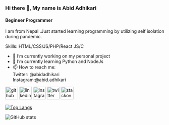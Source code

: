 ### Hi there 👋, My name is Abid Adhikari
#### Begineer Programmer 
<!--![Begineer Programmer ](https://arturssmirnovs.github.io/github-profile-readme-generator/images/banner.png)-->

I am from Nepal .Just started learning programming by utilizing self isolation during pandemic.

Skills: HTML/CSS/JS/PHP/React JS/C

- 🔭 I’m currently working on my personal project 
- 🌱 I’m currently learning Python and NodeJs 
- 📫 How to reach me: <br/>Twitter: @abidadhikari<br>Instagram:@abid.adhikari 


[<img src='https://cdn.jsdelivr.net/npm/simple-icons@3.0.1/icons/github.svg' alt='github' height='40'>](https://github.com/abidadhikari)  [<img src='https://cdn.jsdelivr.net/npm/simple-icons@3.0.1/icons/linkedin.svg' alt='linkedin' height='40'>](https://www.linkedin.com/in/abidadhikari/)  [<img src='https://cdn.jsdelivr.net/npm/simple-icons@3.0.1/icons/instagram.svg' alt='instagram' height='40'>](https://www.instagram.com/abid.adhikari/)  [<img src='https://cdn.jsdelivr.net/npm/simple-icons@3.0.1/icons/twitter.svg' alt='twitter' height='40'>](https://twitter.com/abidadhikari)  [<img src='https://cdn.jsdelivr.net/npm/simple-icons@3.0.1/icons/stackoverflow.svg' alt='stackoverflow' height='40'>](https://stackoverflow.com/users/abid-adhikari)  

[![Top Langs](https://github-readme-stats.vercel.app/api/top-langs/?username=abidadhikari)](https://github.com/anuraghazra/github-readme-stats)

![GitHub stats](https://github-readme-stats.vercel.app/api?username=abidadhikari&show_icons=true)  

